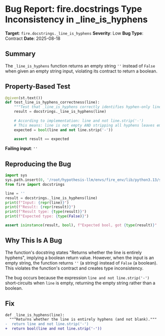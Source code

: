 # Bug Report: fire.docstrings Type Inconsistency in _line_is_hyphens

**Target**: `fire.docstrings._line_is_hyphens`
**Severity**: Low
**Bug Type**: Contract
**Date**: 2025-08-18

## Summary

The `_line_is_hyphens` function returns an empty string `''` instead of `False` when given an empty string input, violating its contract to return a boolean.

## Property-Based Test

```python
@given(st.text())
def test_line_is_hyphens_correctness(line):
    """Test that _line_is_hyphens correctly identifies hyphen-only lines."""
    result = docstrings._line_is_hyphens(line)
    
    # According to implementation: line and not line.strip('-')
    # This means: line is not empty AND stripping all hyphens leaves empty string
    expected = bool(line and not line.strip('-'))
    
    assert result == expected
```

**Failing input**: `''`

## Reproducing the Bug

```python
import sys
sys.path.insert(0, '/root/hypothesis-llm/envs/fire_env/lib/python3.13/site-packages')
from fire import docstrings

line = ''
result = docstrings._line_is_hyphens(line)
print(f"Input: {repr(line)}")
print(f"Result: {repr(result)}")
print(f"Result type: {type(result)}")
print(f"Expected type: {type(False)}")

assert isinstance(result, bool), f"Expected bool, got {type(result)}"
```

## Why This Is A Bug

The function's docstring states "Returns whether the line is entirely hyphens", implying a boolean return value. However, when the input is an empty string, the function returns `''` (a string) instead of `False` (a boolean). This violates the function's contract and creates type inconsistency.

The bug occurs because the expression `line and not line.strip('-')` short-circuits when `line` is empty, returning the empty string rather than a boolean.

## Fix

```diff
def _line_is_hyphens(line):
  """Returns whether the line is entirely hyphens (and not blank)."""
-  return line and not line.strip('-')
+  return bool(line and not line.strip('-'))
```